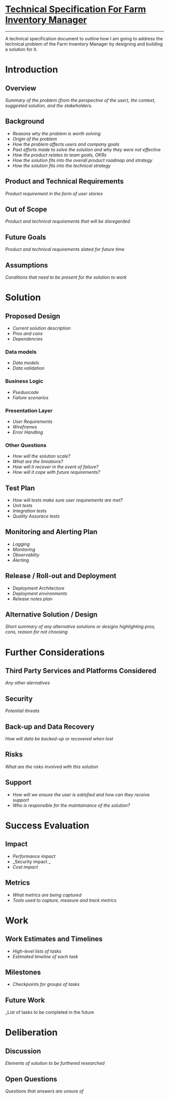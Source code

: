 # <ins> Technical Specification For Farm Inventory Manager </ins>
---
A technical specification document to outline how I am going to address the technical problem of the Farm Inventory Manager by designing and building a solution for it.

# Introduction
## Overview
_Summary of the problem (from the perspective of the user), the context, suggested solution, and the stakeholders._

## Background
- _Reasons why the problem is worth solving_
- _Origin of the problem_
- _How the problem affects users and company goals_
- _Past efforts made to solve the solution and why they were not effective_
- _How the product relates to team goals, OKRs_
- _How the solution fits into the overall product roadmap and strategy_
- _How the solution fits into the technical strategy_

## Product and Technical Requirements
_Product requirement in the form of user stories_

## Out of Scope
_Product and technical requirements that will be disregarded_

## Future Goals
_Product and technical requirements slated for future time_

## Assumptions
_Conditions that need to be present for the solution to work_

# Solution
## Proposed Design
- _Current solution description_
- _Pros and cons_
- _Dependencies_
### Data models
- _Data models_
- _Data validation_
### Business Logic
- _Pseduocode_
- _Failure scenarios_
### Presentation Layer
- _User Requirements_
- _Wireframes_
- _Error Handling_
### Other Questions
- _How will the solution scale?_
- _What are the limiations?_
- _How will it recover in the event of failure?_
- _How will it cope with future requirements?_

## Test Plan
- _How will tests make sure user requirements are met?_
- _Unit tests_
- _Integration tests_
- _Quality Assurace tests_

## Monitoring and Alerting Plan
- _Logging_
- _Monitoring_
- _Observablity_
- _Alerting_

## Release / Roll-out and Deployment
- _Deployment Architecture_
- _Deployment environments_
- _Release notes plan_

## Alternative Solution / Design
_Short summary of any alternative solutions or designs highlighting pros, cons, reason for not choosing_

# Further Considerations
## Third Party Services and Platforms Considered
_Any other alernatives_

## Security
_Potential threats_

## Back-up and Data Recovery
_How will data be backed-up or recovered when lost_

## Risks
_What are the risks involved with this solution_

## Support
- _How will we ensure the user is satisfied and how can they receive support_
- _Who is responsible for the maintainance of the solution?_

# Success Evaluation
## Impact
- _Performance impact_
- _Security impact _
- _Cost impact_

## Metrics
- _What metrics are being captured_
- _Tools used to capture, measure and track metrics_

# Work
## Work Estimates and Timelines
- _High-level lists of tasks_
- _Estimated timeline of each task_
 
## Milestones
- _Checkpoints for groups of tasks_

## Future Work
_List of tasks to be completed in the future

# Deliberation
## Discussion
_Elements of solution to be furthered researched_
## Open Questions
_Questions that answers are unsure of_
